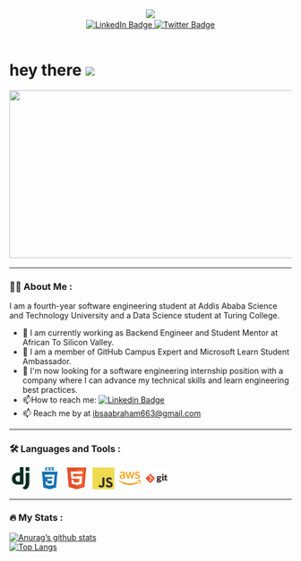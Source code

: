 

<div id="header" align="center">
  <img src="https://media.giphy.com/media/M9gbBd9nbDrOTu1Mqx/giphy.gif" width="100"/>
</div>

<div id="badges" align = "center" >
  <a href="https://www.linkedin.com/in/ibsa-abraham-38207a1b6/">
    <img src="https://img.shields.io/badge/LinkedIn-blue?style=for-the-badge&logo=linkedin&logoColor=white" alt="LinkedIn Badge"/>
  </a>
  <a href="https://twitter.com/AbrahamIbsa">
    <img src="https://img.shields.io/badge/Twitter-blue?style=for-the-badge&logo=twitter&logoColor=white" alt="Twitter Badge"/>
  </a>
</div>
<img src="https://komarev.com/ghpvc/?username=ibsa21&style=flat-square&color=blue" alt=""/>
<h1>
  hey there
  <img src="https://media.giphy.com/media/hvRJCLFzcasrR4ia7z/giphy.gif" width="30px"/>
</h1>

<div align="center">
  <img src="https://media.giphy.com/media/dWesBcTLavkZuG35MI/giphy.gif" width="600" height="300"/>
</div>

---

### :man_technologist: About Me :
I am a fourth-year software engineering student at Addis Ababa Science and Technology University and a Data Science student at Turing College. 
- 🌱 I am currently working as Backend Engineer and Student Mentor at African To Silicon Valley.
- 🌱 I am a member of GitHub Campus Expert and Microsoft Learn Student Ambassador. 
- 👀 I'm now looking for a software engineering internship position with a company where I can advance my technical skills and learn engineering best practices.
- :mailbox:How to reach me: [![Linkedin Badge](https://img.shields.io/badge/-ibsa-blue?style=flat&logo=Linkedin&logoColor=white)](https://www.linkedin.com/in/ibsa-abraham-38207a1b6/")
- 📫 Reach me by at ibsaabraham663@gmail.com

---

### :hammer_and_wrench: Languages and Tools :
<div>
  <img src = "https://github.com/devicons/devicon/blob/master/icons/django/django-plain.svg" title = "Django" alt = "Django" width = "40" height = "40" /> &nbsp;
  <img src="https://github.com/devicons/devicon/blob/master/icons/css3/css3-plain-wordmark.svg"  title="CSS3" alt="CSS" width="40" height="40"/>&nbsp;
  <img src="https://github.com/devicons/devicon/blob/master/icons/html5/html5-original.svg" title="HTML5" alt="HTML" width="40" height="40"/>&nbsp;
  <img src="https://github.com/devicons/devicon/blob/master/icons/javascript/javascript-original.svg" title="JavaScript" alt="JavaScript" width="40" height="40"/>&nbsp;
  <img src="https://github.com/devicons/devicon/blob/master/icons/amazonwebservices/amazonwebservices-plain-wordmark.svg" title="AWS" alt="AWS" width="40" height="40"/>&nbsp;
  <img src="https://github.com/devicons/devicon/blob/master/icons/git/git-original-wordmark.svg" title="Git" **alt="Git" width="40" height="40"/>
</div>
                                                                                                                                               
---

### :fire: My Stats :
[![Anurag’s github stats](https://github-readme-stats.vercel.app/api?username=ibsa21)](https://github.com/ibsa21) <br>
[![Top Langs](https://github-readme-stats.vercel.app/api/top-langs/?username=ibsa21&layout=compact&theme=vision-friendly-dark)](https://github.com/anuraghazra/github-readme-stats)
